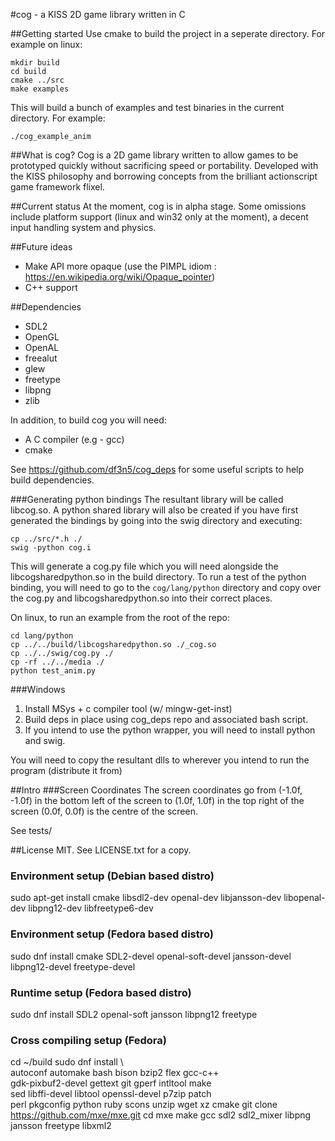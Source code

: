 #cog - a KISS 2D game library written in C

##Getting started
Use cmake to build the project in a seperate directory.
For example on linux:

    mkdir build
    cd build
    cmake ../src
    make examples

This will build a bunch of examples and test binaries in the current directory. For example:

    ./cog_example_anim


##What is cog?
Cog is a 2D game library written to allow games to be prototyped quickly without sacrificing speed or portability.
Developed with the KISS philosophy and borrowing concepts from the brilliant actionscript game framework flixel.

##Current status
At the moment, cog is in alpha stage.
Some omissions include platform support (linux and win32 only at the moment), a decent input handling system and physics.

##Future ideas
 - Make API more opaque (use the PIMPL idiom : https://en.wikipedia.org/wiki/Opaque_pointer)
 - C++ support

##Dependencies
 - SDL2
 - OpenGL
 - OpenAL
 - freealut
 - glew
 - freetype
 - libpng
 - zlib

In addition, to build cog you will need:
 - A C compiler (e.g - gcc)
 - cmake

See https://github.com/df3n5/cog_deps for some useful scripts to help build dependencies.

###Generating python bindings
The resultant library will be called libcog.so. 
A python shared library will also be created if you have first generated the bindings by going into the swig directory and executing:

    cp ../src/*.h ./
    swig -python cog.i

This will generate a cog.py file which you will need alongside the libcogsharedpython.so in the build directory.
To run a test of the python binding, you will need to go to the ``cog/lang/python`` directory and copy over the cog.py and libcogsharedpython.so into their correct places. 

On linux, to run an example from the root of the repo:

    cd lang/python
    cp ../../build/libcogsharedpython.so ./_cog.so
    cp ../../swig/cog.py ./
    cp -rf ../../media ./
    python test_anim.py


###Windows
 1. Install MSys + c compiler tool (w/ mingw-get-inst)
 2. Build deps in place using cog_deps repo and associated bash script.
 3. If you intend to use the python wrapper, you will need to install python and swig.

You will need to copy the resultant dlls to wherever you intend to run the program (distribute it from)

##Intro
###Screen Coordinates
The screen coordinates go from (-1.0f, -1.0f) in the bottom left of the screen to (1.0f, 1.0f) in the top right of the screen
(0.0f, 0.0f) is the centre of the screen.

See tests/

##License
MIT. See LICENSE.txt for a copy.


### Environment setup (Debian based distro)
sudo apt-get install cmake libsdl2-dev openal-dev libjansson-dev libopenal-dev libpng12-dev libfreetype6-dev

### Environment setup (Fedora based distro)
sudo dnf install cmake SDL2-devel openal-soft-devel jansson-devel libpng12-devel freetype-devel

### Runtime setup (Fedora based distro)
sudo dnf install SDL2 openal-soft jansson libpng12 freetype

### Cross compiling setup (Fedora)
cd ~/build
sudo dnf install \                              
    autoconf automake bash bison bzip2 flex gcc-c++ \
    gdk-pixbuf2-devel gettext git gperf intltool make \
    sed libffi-devel libtool openssl-devel p7zip patch \
    perl pkgconfig python ruby scons unzip wget xz cmake
git clone https://github.com/mxe/mxe.git
cd mxe
make gcc sdl2 sdl2_mixer libpng jansson freetype libxml2
